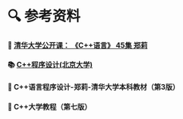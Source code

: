 # 🔍 参考资料


#### 🏅 [清华大学公开课： 《C++语言》 45集 郑莉](https://www.bilibili.com/video/BV18J411Q77z?from=search&seid=14110516266066760148)

#### 📚 [C++程序设计(北京大学)](https://www.bilibili.com/video/BV1Hx411U7xL?from=search&seid=17415748463797027703)


#### 🍕 C++语言程序设计-郑莉-清华大学本科教材（第3版）

#### 🍵 C++大学教程（第七版）


